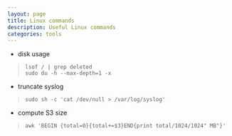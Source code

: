 ```yaml
---
layout: page
title: Linux commands 
description: Useful Linux commands 
categories: tools
---
```


* disk usage 
> ```lsof / | grep deleted```  
> ```sudo du -h --max-depth=1 -x```

* truncate syslog
> ```sudo sh -c 'cat /dev/null > /var/log/syslog'``` 

* compute S3 size
> ```awk 'BEGIN {total=0}{total+=$3}END{print total/1024/1024" MB"}' ```

